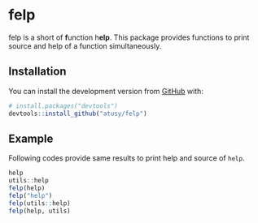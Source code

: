 # felp

felp is a short of **f**unction h**elp**.
This package provides functions to print source and help of a function simultaneously.

## Installation

You can install the development version from [GitHub](https://github.com/) with:

``` r
# install.packages("devtools")
devtools::install_github("atusy/felp")
```

## Example

Following codes provide same results to print help and source of `help`.

``` r
help
utils::help
felp(help)
felp("help")
felp(utils::help)
felp(help, utils)
```

